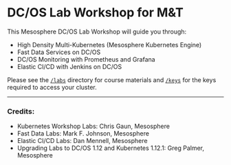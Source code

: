# DC/OS Lab Workshop for M&T

This Mesosphere DC/OS Lab Workshop will guide you through: 
 - High Density Multi-Kubernetes (Mesosphere Kubernetes Engine)
 - Fast Data Services on DC/OS
 - DC/OS Monitoring with Prometheus and Grafana
 - Elastic CI/CD with Jenkins on DC/OS
 

Please see the [`/labs`](https://github.com/tbaums/dcos-mandt-labs/tree/master/labs) directory for course materials and [`/keys`](https://github.com/tbaums/dcos-mandt-labs/tree/master/labshttps://github.com/tbaums/dcos-mandt-labs/tree/master/keys) for the keys required to access your cluster.



---------------

### Credits:

- Kubernetes Workshop Labs: Chris Gaun, Mesosphere
- Fast Data Labs: Mark F. Johnson, Mesosphere
- Elastic CI/CD Labs: Dan Mennell, Mesosphere
- Upgrading Labs to DC/OS 1.12 and Kubernetes 1.12.1: Greg Palmer, Mesosphere


